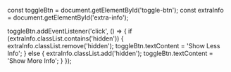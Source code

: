 const toggleBtn = document.getElementById('toggle-btn');
const extraInfo = document.getElementById('extra-info');

toggleBtn.addEventListener('click', () => {
  if (extraInfo.classList.contains('hidden')) {
    extraInfo.classList.remove('hidden');
    toggleBtn.textContent = 'Show Less Info';
  } else {
    extraInfo.classList.add('hidden');
    toggleBtn.textContent = 'Show More Info';
  }
});
